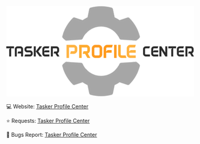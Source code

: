 <!-- Project Title -->
![Banner](banner.png)


💻 Website: [Tasker Profile Center](https://taskerprofilecenter.com/)

⭐ Requests: [Tasker Profile Center](https://requests.taskerprofilecenter.com/)

🐞 Bugs Report: [Tasker Profile Center](https://bug-reports.taskerprofilecenter.com/)
